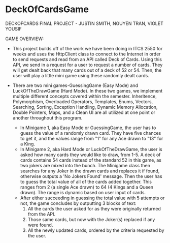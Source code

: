 # DeckOfCardsGame

 DECKOFCARDS FINAL PROJECT - JUSTIN SMITH, NGUYEN TRAN, VIOLET YOUSIF 
 
 GAME OVERVIEW:
 
- This project builds off of the work we have been doing in ITCS 2550 for weeks and uses the HttpClient class to connect to the Internet in order to send requests and read from an API called Deck of Cards. Using this API, we send in a request for a user to request a number of cards. They will get dealt back that many cards out of a deck of 52 or 54. Then, the user will play a little mini game using these randomly dealt cards.

- There are two mini games-GuessingGame (Easy Mode) and LuckOfTheDrawGame (Hard Mode). In these two games, we implement multiple different concepts covered within the semester. Inheritence, Polymorphism, Overloaded Operators, Templates, Enums, Vectors, Searching, Sorting, Exception Handling, Dynamic Memory Allocation, Double Pointers, Maps, and a Clean UI are all utilized at one point or another throughout this program.
  - In Minigame 1, aka Easy Mode or GuessingGame, the user has to guess the value of a randomly drawn card. They have five chances to get it, and the values range from "1" for any Ace drawn to "13" for a King.
  - In Minigame 2, aka Hard Mode or LuckOfTheDrawGame, the user is asked how many cards they would like to draw, from 1-5. A deck of cards contains 54 cards instead of the standard 52 in this game, as two jokers are mixed into the bunch. The Minigame class then searches for any Joker in the drawn cards and replaces it if found, otherwise outputs a 'No Jokers Found' message. Then the user has to guess the total value of all of the cards added together. This ranges from  2 (a single Ace drawn) to 64 (4 Kings and a Queen drawn). The range is dynamic based on user input of cards.
  - After either succeeding in guessing the total value with 5 attempts or not, the game concludes by outputting 3 blocks of text:
    1. All the cards the user asked for as they were originally returned from the API.
    2. Those same cards, but now with the Joker(s) replaced if any were found.
    3. All the newly updated cards, ordered by the criteria requested by the user.
